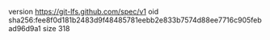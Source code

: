 version https://git-lfs.github.com/spec/v1
oid sha256:fee8f0d181b2483d9f48485781eebb2e833b7574d88ee7716c905febad96d9a1
size 318
